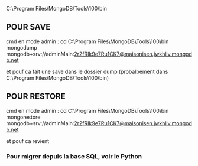 C:\Program Files\MongoDB\Tools\100\bin

## POUR SAVE
cmd en mode admin : 
cd C:\Program Files\MongoDB\Tools\100\bin
mongodump mongodb+srv://adminMain:2r2fRIk9e7Ru1CK7@maisonisen.jwkhliv.mongodb.net

et pouf ca fait une save dans le dossier dump (probalbement dans C:\Program Files\MongoDB\Tools\100\bin)

## POUR RESTORE
cmd en mode admin : 
cd C:\Program Files\MongoDB\Tools\100\bin
mongorestore mongodb+srv://adminMain:2r2fRIk9e7Ru1CK7@maisonisen.jwkhliv.mongodb.net

et pouf ca revient


### Pour migrer depuis la base SQL, voir le Python